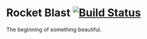 # Rocket Blast [![Build Status](https://travis-ci.org/rocketblast/web.svg?branch=master)](https://travis-ci.org/rocketblast/web)

The beginning of something beautiful.
